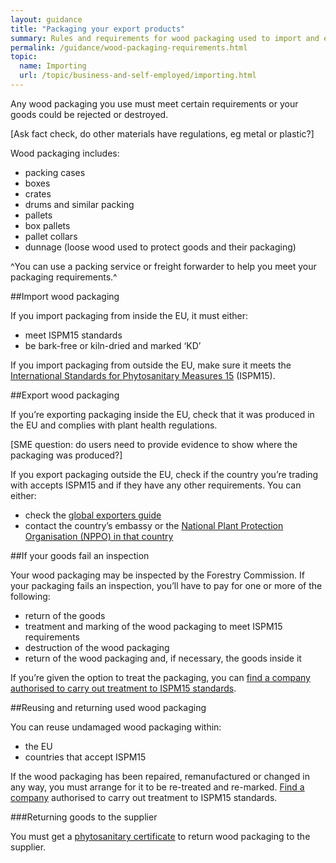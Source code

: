 ```yaml
---
layout: guidance
title: "Packaging your export products"
summary: Rules and requirements for wood packaging used to import and export goods, including wooden crates, drums and pallets.
permalink: /guidance/wood-packaging-requirements.html
topic:
  name: Importing
  url: /topic/business-and-self-employed/importing.html
---
```

Any wood packaging you use must meet certain requirements or your goods could be rejected or destroyed.

[Ask fact check, do other materials have regulations, eg metal or plastic?]

Wood packaging includes:

- packing cases
- boxes
- crates
- drums and similar packing
- pallets
- box pallets
- pallet collars
- dunnage (loose wood used to protect goods and their packaging)

^You can use a packing service or freight forwarder to help you meet your packaging requirements.^

##Import wood packaging

If you import packaging from inside the EU, it must either:

- meet ISPM15 standards 
- be bark-free or kiln-dried and marked ‘KD’

If you import packaging from outside the EU, make sure it meets the [International Standards for Phytosanitary Measures 15](http://www.forestry.gov.uk/pdf/fcph004.pdf/$file/fcph004.pdf) (ISPM15). 

##Export wood packaging

If you’re exporting packaging inside the EU, check that it was produced in the EU and complies with plant health regulations.

[SME question: do users need to provide evidence to show where the packaging was produced?]

If you export packaging outside the EU, check if the country you’re trading with accepts ISPM15 and if they have any other requirements. You can either:

- check the [global exporters guide](http://www.timcon.org/ISPM15/ISPM15GlobalGuide.asp)
- contact the country’s embassy or the [National Plant Protection Organisation (NPPO) in that country](https://www.ippc.int/en/partners/regional-plant-protection-organizations) 

##If your goods fail an inspection

Your wood packaging may be inspected by the Forestry Commission. If your packaging fails an inspection, you’ll have to pay for one or more of the following:

- return of the goods
- treatment and marking of the wood packaging to meet ISPM15 requirements
- destruction of the wood packaging
- return of the wood packaging and, if necessary, the goods inside it

If you’re given the option to treat the packaging, you can [find a company authorised to carry out treatment to ISPM15 standards](http://www.timcon.org/FindASupplier/Default.asp).

##Reusing and returning used wood packaging

You can reuse undamaged wood packaging within:

- the EU
- countries that accept ISPM15 

If the wood packaging has been repaired, remanufactured or changed in any way, you must arrange for it to be re-treated and re-marked. [Find a company]((http://www.timcon.org/FindASupplier/Default.asp)) authorised to carry out treatment to ISPM15 standards.

###Returning goods to the supplier

You must get a [phytosanitary certificate](http://www.forestry.gov.uk/forestry/infd-5cmggk) to return wood packaging to the supplier.



